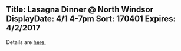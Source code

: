 Title: Lasagna Dinner @ North Windsor
DisplayDate: 4/1 4-7pm
Sort: 170401
Expires: 4/2/2017
---
Details are <a href="assets\img\NWUMC_Lasagne.jpg" target="blank">here.</a>